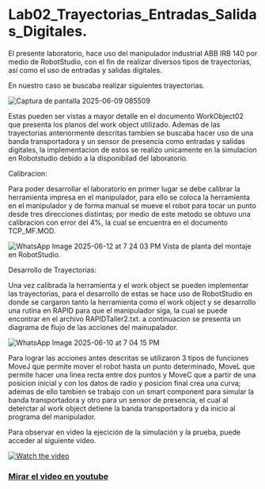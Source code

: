 # Lab02_Trayectorias_Entradas_Salidas_Digitales.
El presente laboratorio,  hace uso  del manipulador industrial ABB IRB 140 por medio de RobotStudio, con el fin de realizar diversos tipos de trayectorias, asi como el uso de entradas y salidas digitales.

En nuestro caso se buscaba realizar siguientes trayectorias.

![Captura de pantalla 2025-06-09 085509](https://github.com/user-attachments/assets/4884edcf-ab9a-4dd9-8ac9-869ff67847aa)

Estas pueden ser vistas a mayor detalle en el documento WorkObject02 que presenta los planos del work object utilizado. Ademas de las trayectorias anteriormente descritas tambien se buscaba hacer uso de una banda transportadora y un sensor de presencia como entradas y salidas digitales, la implementacion de estos se realizo unicamente en la simulacion en Robotstudio debido a la disponibilad del laboratorio.

Calibracion:

Para poder desarrollar el laboratorio en primer lugar se debe calibrar la herramienta impresa en el manipulador, para ello se coloca la herramienta en el manipulador y de forma manual se mueve el robot para tocar un punto desde tres direcciones distintas; por medio de este metodo se obtuvo una calibracion con error del 4%, la cual se encuentra en el documento TCP_MF.MOD.

![WhatsApp Image 2025-06-12 at 7 24 03 PM](https://github.com/user-attachments/assets/b46ac496-237b-4e28-a52a-ce90a6cf0dfd)
Vista de planta del montaje en RobotStudio.

Desarrollo de Trayectorias:

Una vez calibrada la herramienta y el work object se pueden implementar las trayectorias, para el desarrollo de estas se hace uso de RobotStudio en donde se cargaron tanto la herramienta como el work object y se desarrollo una rutina en RAPID para que el manipulador siga, la cual se puede encontrar en el archivo RAPIDTaller2.txt.
a continuacion se presenta un diagrama de flujo de las acciones del mainupalador.

![WhatsApp Image 2025-06-10 at 7 04 15 PM](https://github.com/user-attachments/assets/06f63a25-83bb-4ec3-993d-a8106288ce15)


Para lograr las acciones antes descritas se utilizaron 3 tipos de funciones MoveJ que permite mover el robot hasta un punto determinado, MoveL que permite hacer una linea recta entre dos puntos y MoveC que a partir de una posicion inicial y con los datos de radio y posicion final crea una curva; ademas de ello tambien se trabajo con un smart component para simular la banda transportadora y otro para un sensor de presencia, el cual al deterctar al work object detiene la banda transportadora y da inicio al programa del manipulador.


Para observar en video la ejecición de la simulación y la prueba, puede acceder al siguiente video.

[![Watch the video](https://img.youtube.com/vi/O9zEcF-wqtg/maxresdefault.jpg)](https://youtu.be/O9zEcF-wqtg)

### [Mirar el video en youtube](https://youtu.be/O9zEcF-wqtg)
